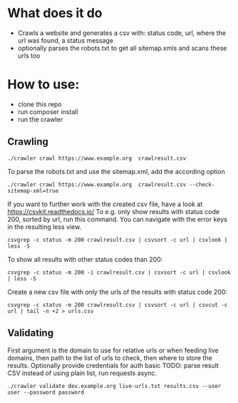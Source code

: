 # What does it do

* Crawls a website and generates a csv with: status code, url, where the url was found, a status message
* optionally parses the robots.txt to get all sitemap.xmls and scans these urls too

# How to use:
* clone this repo
* run composer install
* run the crawler

## Crawling

```
./crawler crawl https://www.example.org  crawlresult.csv
```

To parse the robots.txt and use the sitemap.xml, add the according option

```
./crawler crawl https://www.example.org  crawlresult.csv --check-sitemap-xml=true 
```

If you want to further work with the created csv file, have a look at https://csvkit.readthedocs.io/
To e.g. only show results with status code 200, sorted by url, run this command. 
You can navigate with the error keys in the resulting less view.

```
csvgrep -c status -m 200 crawlresult.csv | csvsort -c url | csvlook | less -S
```

To show all results with other status codes than 200:

```
csvgrep -c status -m 200 -i crawlresult.csv | csvsort -c url | csvlook | less -S
```

Create a new csv file with only the urls of the results with status code 200:

```
csvgrep -c status -m 200 crawlresult.csv | csvsort -c url | csvcut -c url | tail -n +2 > urls.csv
```

## Validating

First argument is the domain to use for relative urls or when feeding live domains, then path to the list of urls to check,
then where to store the results. Optionally provide credentials for auth basic
TODO: parse result CSV instead of using plain list, run requests async.

```
./crawler validate dev.example.org live-urls.txt results.csv --user user --password password
```
